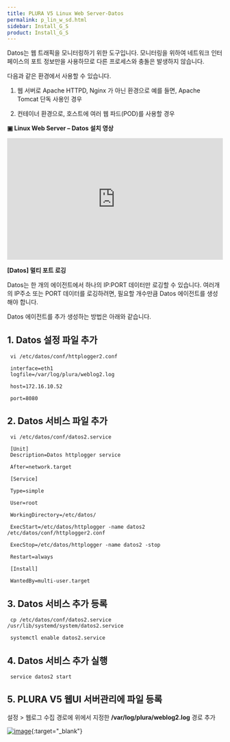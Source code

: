 ```yaml
---
title: PLURA V5 Linux Web Server-Datos
permalink: p_lin_w_sd.html
sidebar: Install_G_S
product: Install_G_S
---
```


Datos는 웹 트래픽을 모니터링하기 위한 도구입니다.
모니터링을 위하여 네트워크 인터페이스의 포트 정보만을 사용하므로 다른 프로세스와 충돌은 발생하지 않습니다.

다음과 같은 환경에서 사용할 수 있습니다.

1) 웹 서버로 Apache HTTPD, Nginx 가 아닌 환경으로 예를 들면, Apache Tomcat 단독 사용인 경우

2) 컨테이너 환경으로, 호스트에 여러 웹 파드(POD)를 사용할 경우

__▣ Linux Web Server – Datos 설치 영상__

<style>.embed-container { position: relative; padding-bottom: 56.25%; height: 0; overflow: hidden; max-width: 100%; } .embed-container iframe, .embed-container object, .embed-container embed { position: absolute; top: 0; left: 0; width: 100%; height: 100%; }</style><div class='embed-container'><iframe src='https://www.youtube.com/embed/TqDUR002tt0' frameborder='0' allowfullscreen></iframe></div>

__[Datos] 멀티 포트 로깅__

Datos는 한 개의 에이전트에서 하나의 IP:PORT 데이터만 로깅할 수 있습니다.
여러개의 IP주소 또는 PORT 데이터를 로깅하려면, 필요할 개수만큼 Datos 에이전트를 생성해야 합니다.

Datos 에이전트를 추가 생성하는 방법은 아래와 같습니다.

## 1. Datos 설정 파일 추가

     vi /etc/datos/conf/httplogger2.conf

     interface=eth1
     logfile=/var/log/plura/weblog2.log

     host=172.16.10.52

     port=8080

## 2. Datos 서비스 파일 추가
     vi /etc/datos/conf/datos2.service

     [Unit]
     Description=Datos httplogger service

     After=network.target

     [Service]

     Type=simple

     User=root

     WorkingDirectory=/etc/datos/

     ExecStart=/etc/datos/httplogger -name datos2 /etc/datos/conf/httplogger2.conf

     ExecStop=/etc/datos/httplogger -name datos2 -stop

     Restart=always

     [Install]

     WantedBy=multi-user.target

## 3. Datos 서비스 추가 등록

     cp /etc/datos/conf/datos2.service /usr/lib/systemd/system/datos2.service

     systemctl enable datos2.service

## 4. Datos 서비스 추가 실행
     
     service datos2 start

## 5. PLURA V5 웹UI 서버관리에 파일 등록

설정 > 웹로그 수집 경로에 위에서 지정한 __/var/log/plura/weblog2.log__ 경로 추가

[![image](/docs/images/Ins_G/Linux_WebServer_Datos/webserver_datos.png)](/docs/images/Ins_G/Linux_WebServer_Datos/webserver_datos.png){:target="_blank"}